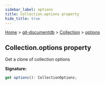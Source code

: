 ```yaml
---
sidebar_label: options
title: Collection.options property
hide_title: true
---
```


[Home](./index.md) &gt; [git-documentdb](./git-documentdb.md) &gt; [Collection](./git-documentdb.collection.md) &gt; [options](./git-documentdb.collection.options.md)

## Collection.options property

Get a clone of collection options

<b>Signature:</b>

```typescript
get options(): CollectionOptions;
```
